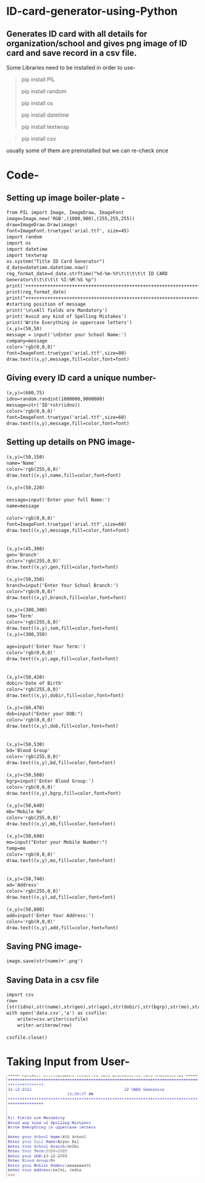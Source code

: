 # ID-card-generator-using-Python
Generates ID card with all details for organization/school and gives png image of ID card and save record in a csv file.
--------------------------------------------------------------------------------------------------------------------------------------------------------------------------------
Some Libraries need to be installed in order to use-
>pip install PIL
>
>pip install random
>
>pip install os
>
>pip install datetime
>
>pip install textwrap

>pip install csv



 usually some of them are preinstalled but we can re-check once
 
 # Code-
 
 ## Setting up image boiler-plate -
 
 ```
from PIL import Image, ImageDraw, ImageFont
image=Image.new('RGB',(1000,900),(255,255,255))
draw=ImageDraw.Draw(image)
font=ImageFont.truetype('arial.ttf', size=45)
import random
import os
import datetime
import textwrap
os.system("Title ID Card Generator")
d_date=datetime.datetime.now()
reg_format_date=d_date.strftime("%d-%m-%Y\t\t\t\t\t ID CARD Generator\t\t\t\t\t %I:%M:%S %p")
print('+++++++++++++++++++++++++++++++++++++++++++++++++++++++++++++++++++++++++++++++++++++++++++++++')
print(reg_format_date)
print("+++++++++++++++++++++++++++++++++++++++++++++++++++++++++++++++++++++++++++++++++++++++++++++++")
#starting position of message
print('\n\nAll fields are Mandatory')
print('Avoid any kind of Spelling Mistakes')
print('Write Everything in uppercase letters')
(x,y)=(50,50)
message = input('\nEnter your School Name:')
company=message
color='rgb(0,0,0)'
font=ImageFont.truetype('arial.ttf',size=80)
draw.text((x,y),message,fill=color,font=font)

```
## Giving every ID card a unique number-

```
(x,y)=(600,75)
idno=random.randint(1000000,9000000)
message=str('ID'+str(idno))
color='rgb(0,0,0)'
font=ImageFont.truetype('arial.ttf',size=60)
draw.text((x,y),message,fill=color,font=font)

```
## Setting up details on PNG image-

```
(x,y)=(50,150)
name='Name'
color='rgb(255,0,0)'
draw.text((x,y),name,fill=color,font=font)

(x,y)=(50,220)

message=input('Enter your full Name:')
name=message

color='rgb(0,0,0)'
font=ImageFont.truetype('arial.ttf',size=60)
draw.text((x,y),message,fill=color,font=font)


(x,y)=(45,300)
gen='Branch'
color='rgb(255,0,0)'
draw.text((x,y),gen,fill=color,font=font)

(x,y)=(50,350)
branch=input('Enter Your School Branch:')
color="rgb(0,0,0)"
draw.text((x,y),branch,fill=color,font=font)

(x,y)=(300,300)
sem='Term'
color='rgb(255,0,0)'
draw.text((x,y),sem,fill=color,font=font)
(x,y)=(300,350)

age=input('Enter Your Term:')
color='rgb(0,0,0)'
draw.text((x,y),age,fill=color,font=font)


(x,y)=(50,420)
dobir='Date of Birth'
color='rgb(255,0,0)'
draw.text((x,y),dobir,fill=color,font=font)

(x,y)=(60,470)
dob=input("Enter your DOB:")
color='rgb(0,0,0)'
draw.text((x,y),dob,fill=color,font=font)


(x,y)=(50,530)
bd='Blood Group'
color='rgb(255,0,0)'
draw.text((x,y),bd,fill=color,font=font)

(x,y)=(50,580)
bgrp=input('Enter Blood Group:')
color='rgb(0,0,0)'
draw.text((x,y),bgrp,fill=color,font=font)

(x,y)=(50,640)
mb='Mobile No'
color='rgb(255,0,0)'
draw.text((x,y),mb,fill=color,font=font)

(x,y)=(50,690)
mo=input("Enter your Mobile Number:")
temp=mo
color='rgb(0,0,0)'
draw.text((x,y),mo,fill=color,font=font)


(x,y)=(50,740)
ad='Address'
color='rgb(255,0,0)'
draw.text((x,y),ad,fill=color,font=font)

(x,y)=(50,800)
add=input('Enter Your Address:')
color='rgb(0,0,0)'
draw.text((x,y),add,fill=color,font=font)

```
## Saving PNG image-

```
image.save(str(name)+'.png')

```
## Saving Data in a csv file

```
import csv
row=[str(idno),str(name),str(gen),str(age),str(dobir),str(bgrp),str(mo),str(add)]
with open('data.csv','a') as csvfile:
    writer=csv.writer(csvfile)
    writer.writerow(row)

csvfile.close()

```
# Taking Input from User-

![Input from user](https://github.com/aryanraj2713/ID-card-generator-using-python/blob/main/input.jpg)


























